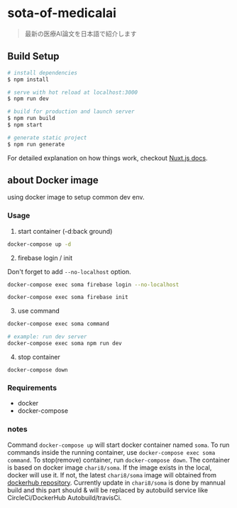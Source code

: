 # sota-of-medicalai

> 最新の医療AI論文を日本語で紹介します

## Build Setup

``` bash
# install dependencies
$ npm install

# serve with hot reload at localhost:3000
$ npm run dev

# build for production and launch server
$ npm run build
$ npm start

# generate static project
$ npm run generate
```

For detailed explanation on how things work, checkout [Nuxt.js docs](https://nuxtjs.org).



## about Docker image

using docker image to setup common dev env.

### Usage

1. start container (-d:back ground)
```bash
docker-compose up -d
```

2. firebase login / init

Don't forget to add `--no-localhost` option.
```bash
docker-compose exec soma firebase login --no-localhost

docker-compose exec soma firebase init
```

3. use command
```bash
docker-compose exec soma command

# example: run dev server
docker-compose exec soma npm run dev
```

4. stop container
```
docker-compose down
```

### Requirements

* docker
* docker-compose

### notes

Command `docker-compose up` will start docker container named `soma`.
To run commands inside the running container, use `docker-compose exec soma command`.
To stop(remove) container, run `docker-compose down`.
The container is based on docker image `chari8/soma`.
If the image exists in the local, docker will use it.
If not, the latest `chari8/soma` image will obtained from [dockerhub repository](https://cloud.docker.com/repository/docker/chari8/soma).
Currently update in `chari8/soma` is done by mannual build and this part should & will be replaced by autobuild service like CircleCi/DockerHub Autobuild/travisCi.
